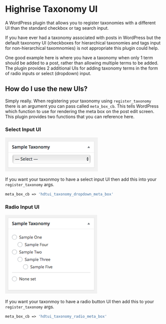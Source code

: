 # Highrise Taxonomy UI
A WordPress plugin that allows you to register taxonomies with a different UI than the standard checkbox or tag search input.

If you have ever had a taxonomy associated with posts in WordPress but the default taxonomy UI (checkboxes for hierarchical taxonomies and tags input for non-hierarchical taxomnomies) is not appropriate this plugin could help.

One good example here is where you have a taxonomy when only 1 term should be added to a post, rather than allowing multiple terms to be added. The plugin provides 2 additional UIs for adding taxonomy terms in the form of radio inputs or select (dropdown) input.

## How do I use the new UIs?

Simply really. When registering your taxonomy using `register_taxonomy` there is an argument you can pass called `meta_box_cb`. This tells WordPress which function to use for rendering the meta box on the post edit screen. This plugin provides two functions that you can reference here.

### Select Input UI

![ScreenShot Select UI](assets/images/screenshot-select-ui.png)

If you want your taxonmoy to have a select input UI then add this into your `register_taxonomy` args.

```php
meta_box_cb	=> 'hdtui_taxonomy_dropdown_meta_box'
```

### Radio Input UI

![ScreenShot Radio UI](assets/images/screenshot-radio-ui.png)

If you want your taxonmoy to have a radio button UI then add this to your `register_taxonomy` args.

```php
meta_box_cb	=> 'hdtui_taxonomy_radio_meta_box'
```
